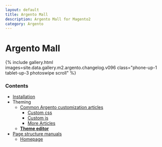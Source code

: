 ```yaml
---
layout: default
title: Argento Mall
description: Argento Mall for Magento2
category: Argento
---
```


# Argento Mall

{% include gallery.html images=site.data.gallery.m2.argento.changelog.v096 class="phone-up-1 tablet-up-3 photoswipe scroll" %}

### Contents

 -  [Installation](/m2/argento/installation/)
 -  Theming
    -  [Common Argento customization articles](/m2/argento/customization/)
       - [Custom css](/m2/argento/customization/custom-css/)
       - [Custom js](/m2/argento/customization/custom-js/)
       - [More Articles](/m2/argento/customization/)
    -  [**Theme editor**](theme-editor/)
 -  [Page structure manuals](page-structure/)
    -  [Homepage](page-structure/homepage/)
